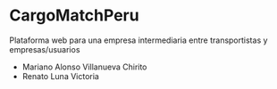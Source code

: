 # CargoMatchPeru
Plataforma web para una empresa intermediaria entre transportistas y empresas/usuarios
- Mariano Alonso Villanueva Chirito 
- Renato Luna Victoria
